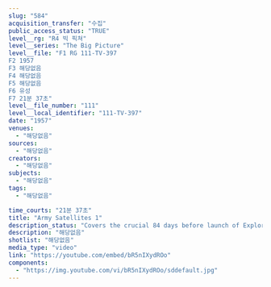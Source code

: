 ```yaml
---
slug: "584"
acquisition_transfer: "수집"
public_access_status: "TRUE"
level__rg: "R4 빅 픽쳐"
level__series: "The Big Picture"
level__file: "F1 RG 111-TV-397
F2 1957
F3 해당없음
F4 해당없음
F5 해당없음
F6 유성
F7 21분 37초"
level__file_number: "111"
level__local_identifier: "111-TV-397"
date: "1957"
venues: 
  - "해당없음"
sources: 
  - "해당없음"
creators: 
  - "해당없음"
subjects: 
  - "해당없음"
tags: 
  - "해당없음"

time_courts: "21분 37초"
title: "Army Satellites 1"
description_status: "Covers the crucial 84 days before launch of Explores 1. Features Dr. Werhner von Braun and Major General John B. Medarls. Narrated by Alexander Scourby. First complete documentary on Explores 1 and 3."
description: "해당없음"
shotlist: "해당없음"
media_type: "video"
link: "https://youtube.com/embed/bR5nIXydROo"
components: 
  - "https://img.youtube.com/vi/bR5nIXydROo/sddefault.jpg"
---
```

